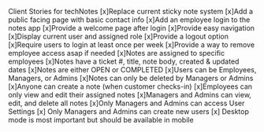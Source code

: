 Client Stories for techNotes
[x]Replace current sticky note system
[x]Add a public facing page with basic contact info
[x]Add an employee login to the notes app
[x]Provide a welcome page after login
[x]Provide easy navigation
[x]Display current user and assigned role
[x]Provide a logout option
[x]Require users to login at least once per week
[x]Provide a way to remove employee access asap if needed
[x]Notes are assigned to specific employees
[x]Notes have a ticket #, title, note body, created & updated dates
[x]Notes are either OPEN or COMPLETED
[x]Users can be Employees, Managers, or Admins
[x]Notes can only be deleted by Managers or Admins
[x]Anyone can create a note (when customer checks-in)
[x]Employees can only view and edit their assigned notes
[x]Managers and Admins can view, edit, and delete all notes
[x]Only Managers and Admins can access User Settings
[x] Only Managers and Admins can create new users
[x] Desktop mode is most important but should be available in mobile
